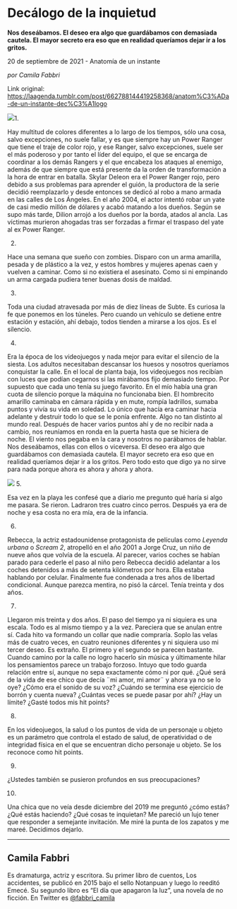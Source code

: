 # Decálogo de la inquietud

**Nos deseábamos. El deseo era algo que guardábamos con demasiada cautela. El mayor secreto era eso que en realidad queríamos dejar ir a los gritos.**

20 de septiembre de 2021 - Anatomía de un instante

_por Camila Fabbri_

Link original: https://laagenda.tumblr.com/post/662788144419258368/anatom%C3%ADa-de-un-instante-dec%C3%A1logo

![](https://64.media.tumblr.com/deaac73bbc0c6e394f801883d6b29b47/6dbbae343df1a68f-9d/s500x750/949a2494712924b07df518e340d62b1f0404fc50.png)1.  


Hay multitud de colores diferentes a lo largo de los tiempos, sólo una cosa, salvo excepciones, no suele fallar, y es que siempre hay un Power Ranger que tiene el traje de color rojo, y ese Ranger, salvo excepciones, suele ser el más poderoso y por tanto el líder del equipo, el que se encarga de coordinar a los demás Rangers y el que encabeza los ataques al enemigo, además de que siempre que está presente da la orden de transformación a la hora de entrar en batalla. Skylar Deleon era el Power Ranger rojo, pero debido a sus problemas para aprender el guión, la productora de la serie decidió reemplazarlo y desde entonces se dedicó al robo a mano armada en las calles de Los Ángeles. En el año 2004, el actor intentó robar un yate de casi medio millón de dólares y acabó matando a los dueños. Según se supo más tarde, Dilion arrojó a los dueños por la borda, atados al ancla. Las víctimas murieron ahogadas tras ser forzadas a firmar el traspaso del yate al ex Power Ranger.  

2.

Hace una semana que sueño con zombies. Disparo con un arma amarilla, pesada y de plástico a la vez, y estos hombres y mujeres apenas caen y vuelven a caminar. Como si no existiera el asesinato. Como si ni empinando un arma cargada pudiera tener buenas dosis de maldad.

3.

 Toda una ciudad atravesada por más de diez líneas de Subte. Es curiosa la fe que ponemos en los túneles. Pero cuando un vehículo se detiene entre estación y estación, ahí debajo, todos tienden a mirarse a los ojos. Es el silencio.

4.

Era la época de los videojuegos y nada mejor para evitar el silencio de la siesta. Los adultos necesitaban descansar los huesos y nosotros queríamos conquistar la calle. En el local de planta baja, los videojuegos nos recibían con luces que podían cegarnos si las mirábamos fijo demasiado tiempo. Por supuesto que cada uno tenía su juego favorito. En el mío había una gran cuota de silencio porque la máquina no funcionaba bien. El hombrecito amarillo caminaba en cámara rápida y en mute, rompía ladrillos, sumaba puntos y vivía su vida en soledad. Lo único que hacía era caminar hacia adelante y destruir todo lo que se le ponía enfrente. Algo no tan distinto al mundo real. Después de hacer varios puntos ahí y de no recibir nada a cambio, nos reuníamos en ronda en la puerta hasta que se hiciera de noche. El viento nos pegaba en la cara y nosotros no parábamos de hablar. Nos deseábamos, ellas con ellos o viceversa. El deseo era algo que guardábamos con demasiada cautela. El mayor secreto era eso que en realidad queríamos dejar ir a los gritos. Pero todo esto que digo ya no sirve para nada porque ahora es ahora y ahora y ahora.  

![](https://64.media.tumblr.com/deaac73bbc0c6e394f801883d6b29b47/6dbbae343df1a68f-9d/s500x750/949a2494712924b07df518e340d62b1f0404fc50.png)
5.

Esa vez en la playa les confesé que a diario me pregunto qué haría si algo me pasara. Se rieron. Ladraron tres cuatro cinco perros.  Después ya era de noche y esa costa no era mía, era de la infancia.

6.

Rebecca, la actriz estadounidense protagonista de películas como *Leyenda urbana* o *Scream 2*, atropelló en el año 2001 a Jorge Cruz, un niño de nueve años que volvía de la escuela. Al parecer, varios coches se habían parado para cederle el paso al niño pero Rebecca decidió adelantar a los coches detenidos a más de setenta kilómetros por hora. Ella estaba hablando por celular. Finalmente fue condenada a tres años de libertad condicional. Aunque parezca mentira, no pisó la cárcel. Tenía treinta y dos años. 

7.

Llegaron mis treinta y dos años. El paso del tiempo ya ni siquiera es una escala. Todo es al mismo tiempo y a la vez. Pareciera que se anulan entre sí. Cada hito va formando un collar que nadie compraría. Soplo las velas más de cuatro veces, en cuatro reuniones diferentes y ni siquiera uso mi tercer deseo. Es extraño. El primero y el segundo se parecen bastante. Cuando camino por la calle no logro hacerlo sin música y últimamente hilar los pensamientos parece un trabajo forzoso. Intuyo que todo guarda relación entre sí, aunque no sepa exactamente cómo ni por qué. ¿Qué será de la vida de ese chico que decía ¨mi amor, mi amor¨ y  ahora ya no se lo oye? ¿Cómo era el sonido de su voz? ¿Cuándo se termina ese ejercicio de borrón y cuenta nueva? ¿Cuántas veces se puede pasar por ahí? ¿Hay un límite?  ¿Gasté todos mis hit points?

8.

En los videojuegos, la salud o los puntos de vida de un personaje u objeto es un parámetro que controla el estado de salud, de operatividad o de integridad física en el que se encuentran dicho personaje u objeto. Se los reconoce como hit points.

9.

¿Ustedes también se pusieron profundos en sus preocupaciones?

10.

Una chica que no veía desde diciembre del 2019 me preguntó ¿cómo estás? ¿Qué estás haciendo? ¿Qué cosas te inquietan? Me pareció un lujo tener que responder a semejante invitación. Me miré la punta de los zapatos y me mareé. Decidimos dejarlo.



---

Camila Fabbri
-------------

 Es dramaturga, actriz y escritora. Su primer libro de cuentos, Los accidentes, se publicó en 2015 bajo el sello Notanpuan y luego lo reeditó Emecé. Su segundo libro es “El día que apagaron la luz”, una novela de no ficción. En Twitter es [@fabbri\_camila](https://twitter.com/fabbri_camila) 

